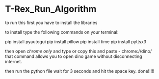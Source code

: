 # T-Rex_Run_Algorithm
 to run this first you have to install the libraries
 
 to install type the following commands on your terminal:
 
 pip install pyautogui
 pip install pillow
 pip install time
 pip install pyttsx3
 
 then open _chrome only_  and type or copy this and paste   -   chrome://dino/ 
 that command allows you to open dino game without disconnecting internet.
 
 then run the python file wait for 3 seconds and hit the space key. done!!!!!
 

